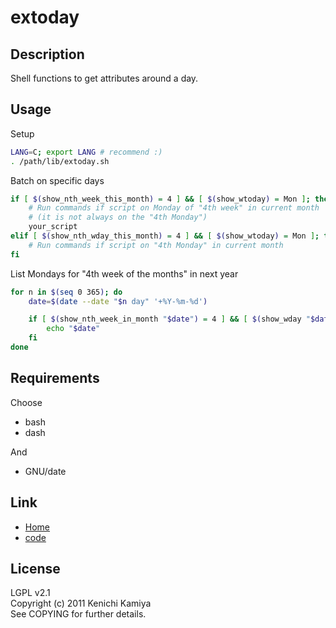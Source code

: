 # extoday

## Description

Shell functions to get attributes around a day.

## Usage

Setup

```sh
LANG=C; export LANG # recommend :)
. /path/lib/extoday.sh
```

Batch on specific days

```sh
if [ $(show_nth_week_this_month) = 4 ] && [ $(show_wtoday) = Mon ]; then
    # Run commands if script on Monday of "4th week" in current month
    # (it is not always on the "4th Monday")
    your_script
elif [ $(show_nth_wday_this_month) = 4 ] && [ $(show_wtoday) = Mon ]; then
    # Run commands if script on "4th Monday" in current month
fi
```

List Mondays for "4th week of the months" in next year

```sh
for n in $(seq 0 365); do
    date=$(date --date "$n day" '+%Y-%m-%d')

    if [ $(show_nth_week_in_month "$date") = 4 ] && [ $(show_wday "$date") = Mon ]; then
        echo "$date"
    fi
done
```

## Requirements

Choose

- bash
- dash

And

- GNU/date

## Link

- [Home](http://kachick.github.com/extoday)
- [code](https://github.com/kachick/extoday)

## License

LGPL v2.1\
Copyright (c) 2011 Kenichi Kamiya\
See COPYING for further details.
